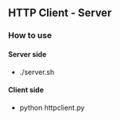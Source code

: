 ## HTTP Client - Server
### How to use
#### Server side
- ./server.sh
#### Client side
- python httpclient.py
